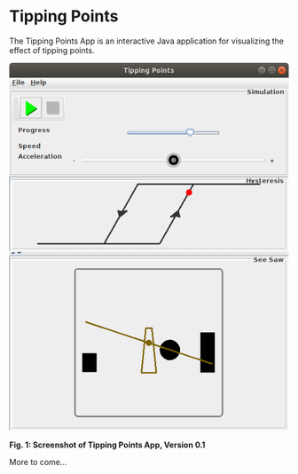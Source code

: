 # Tipping Points

The Tipping Points App is an interactive Java application for
visualizing the effect of tipping points.

![Fig. 1: Screenshot of Tipping Points App, Version 0.1](doc/images/screenshot_v0_1.png)

**Fig. 1: Screenshot of Tipping Points App, Version 0.1**

More to come…
